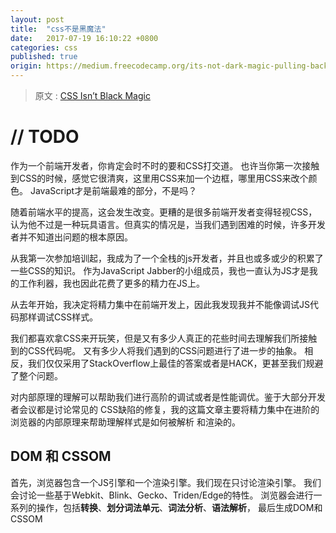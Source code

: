 ```yaml
---
layout: post
title:  "css不是黑魔法"
date:   2017-07-19 16:10:22 +0800
categories: css
published: true
origin: https://medium.freecodecamp.org/its-not-dark-magic-pulling-back-the-curtains-from-your-stylesheets-c8d677fa21b2
---
```

> 原文 :  [CSS Isn’t Black Magic]({{page.origin}})

# // TODO

作为一个前端开发者，你肯定会时不时的要和CSS打交道。
也许当你第一次接触到CSS的时候，感觉它很清爽，这里用CSS来加一个边框，哪里用CSS来改个颜色。
JavaScript才是前端最难的部分，不是吗？

随着前端水平的提高，这会发生改变。更糟的是很多前端开发者变得轻视CSS，认为他不过是一种玩具语言。但真实的情况是，当我们遇到困难的时候，许多开发者并不知道出问题的根本原因。

从我第一次参加培训起，我成为了一个全栈的js开发者，并且也或多或少的积累了一些CSS的知识。
作为JavaScript Jabber的小组成员，我也一直认为JS才是我的工作利器，我也因此花费了更多的精力在JS上。

从去年开始，我决定将精力集中在前端开发上，因此我发现我并不能像调试JS代码那样调试CSS样式。

我们都喜欢拿CSS来开玩笑，但是又有多少人真正的花些时间去理解我们所接触到的CSS代码呢。
又有多少人将我们遇到的CSS问题进行了进一步的抽象。
相反，我们仅仅采用了StackOverflow上最佳的答案或者是HACK，更甚至我们规避了整个问题。

对内部原理的理解可以帮助我们进行高阶的调试或者是性能调优。鉴于大部分开发者会议都是讨论常见的
CSS缺陷的修复，我的这篇文章主要将精力集中在进阶的浏览器的内部原理来帮助理解样式是如何被解析
和渲染的。

## DOM 和 CSSOM

首先，浏览器包含一个JS引擎和一个渲染引擎。我们现在只讨论渲染引擎。
我们会讨论一些基于Webkit、Blink、Gecko、Triden/Edge的特性。
浏览器会进行一系列的操作，包括**转换**、**划分词法单元**、**词法分析**、**语法解析**，
最后生成DOM和CSSOM
